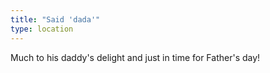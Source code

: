 ```yaml
---
title: "Said 'dada'"
type: location
---
```


Much to his daddy's delight and just in time for Father's day!